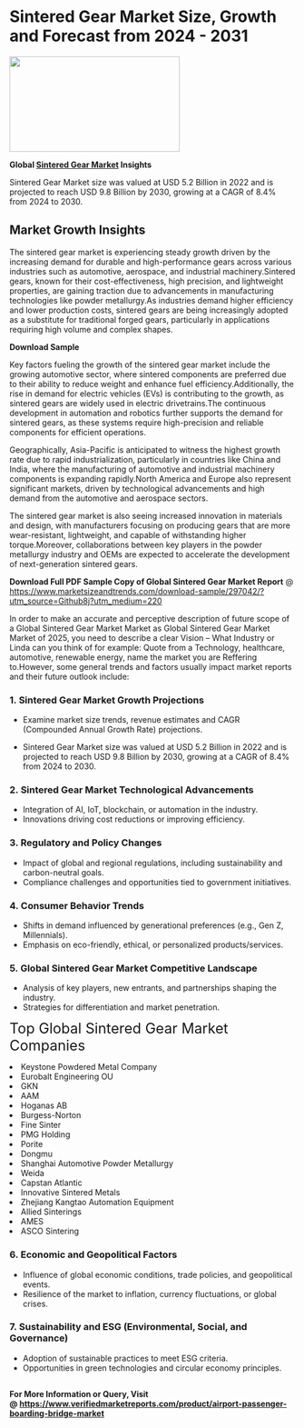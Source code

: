 <H1>Sintered Gear Market Size, Growth and Forecast from 2024 - 2031</H1><img class="aligncenter size-medium wp-image-584254" src="https://thirdeyenews.in/wp-content/uploads/2024/09/Global-Market-Research-300x168.jpeg" alt="" width="300" height="168" /><p><strong>Global&nbsp;<a href="https://www.marketsizeandtrends.com/download-sample/297042/?utm_source=Github8j?utm_medium=220">Sintered Gear Market</a> Insights</strong></p><p>Sintered Gear Market size was valued at USD 5.2 Billion in 2022 and is projected to reach USD 9.8 Billion by 2030, growing at a CAGR of 8.4% from 2024 to 2030.</p><p><h2>Market Growth Insights</h2> <p>The sintered gear market is experiencing steady growth driven by the increasing demand for durable and high-performance gears across various industries such as automotive, aerospace, and industrial machinery.Sintered gears, known for their cost-effectiveness, high precision, and lightweight properties, are gaining traction due to advancements in manufacturing technologies like powder metallurgy.As industries demand higher efficiency and lower production costs, sintered gears are being increasingly adopted as a substitute for traditional forged gears, particularly in applications requiring high volume and complex shapes.</p> <p><strong>Download Sample</strong></p> <p>Key factors fueling the growth of the sintered gear market include the growing automotive sector, where sintered components are preferred due to their ability to reduce weight and enhance fuel efficiency.Additionally, the rise in demand for electric vehicles (EVs) is contributing to the growth, as sintered gears are widely used in electric drivetrains.The continuous development in automation and robotics further supports the demand for sintered gears, as these systems require high-precision and reliable components for efficient operations.</p> <p>Geographically, Asia-Pacific is anticipated to witness the highest growth rate due to rapid industrialization, particularly in countries like China and India, where the manufacturing of automotive and industrial machinery components is expanding rapidly.North America and Europe also represent significant markets, driven by technological advancements and high demand from the automotive and aerospace sectors.</p> <p>The sintered gear market is also seeing increased innovation in materials and design, with manufacturers focusing on producing gears that are more wear-resistant, lightweight, and capable of withstanding higher torque.Moreover, collaborations between key players in the powder metallurgy industry and OEMs are expected to accelerate the development of next-generation sintered gears.</p> <p><span class=""><strong>Download Full PDF Sample Copy of Global Sintered Gear Market Report</strong> @ <a href="https://www.marketsizeandtrends.com/download-sample/297042/?utm_source=Github8j?utm_medium=220" target="_blank">https://www.marketsizeandtrends.com/download-sample/297042/?utm_source=Github8j?utm_medium=220</a></span></p><p>In order to make an accurate and perceptive description of future scope of a Global&nbsp;Sintered Gear Market Market as Global&nbsp;Sintered Gear Market Market of 2025, you need to describe a clear Vision &ndash; What Industry or Linda can you think of for example: Quote from a Technology, healthcare, automotive, renewable energy, name the market you are Reffering to.However, some general trends and factors usually impact market reports and their future outlook include:</p><h3>1.&nbsp;<strong>Sintered Gear Market Growth Projections</strong></h3><ul><li>Examine market size trends, revenue estimates and CAGR (Compounded Annual Growth Rate) projections.</li><li><p>Sintered Gear Market size was valued at USD 5.2 Billion in 2022 and is projected to reach USD 9.8 Billion by 2030, growing at a CAGR of 8.4% from 2024 to 2030.</p></li></ul><h3>2.&nbsp;<strong>Sintered Gear Market Technological Advancements</strong></h3><ul><li>Integration of AI, IoT, blockchain, or automation in the industry.</li><li>Innovations driving cost reductions or improving efficiency.</li></ul><h3>3.&nbsp;<strong>Regulatory and Policy Changes</strong></h3><ul><li>Impact of global and regional regulations, including sustainability and carbon-neutral goals.</li><li>Compliance challenges and opportunities tied to government initiatives.</li></ul><h3>4.&nbsp;<strong>Consumer Behavior Trends</strong></h3><ul><li>Shifts in demand influenced by generational preferences (e.g., Gen Z, Millennials).</li><li>Emphasis on eco-friendly, ethical, or personalized products/services.</li></ul><h3>5.&nbsp;<strong>Global Sintered Gear Market Competitive Landscape</strong></h3><ul><li>Analysis of key players, new entrants, and partnerships shaping the industry.</li><li>Strategies for differentiation and market penetration.</li></ul><p data-pm-slice="1 1 []"><span style="color: inherit; font-family: inherit; font-size: 25px;">Top Global Sintered Gear Market Companies</span></p><div class="" data-test-id=""><p><li>Keystone Powdered Metal Company</li><li> Eurobalt Engineering OU</li><li> GKN</li><li> AAM</li><li> Hoganas AB</li><li> Burgess-Norton</li><li> Fine Sinter</li><li> PMG Holding</li><li> Porite</li><li> Dongmu</li><li> Shanghai Automotive Powder Metallurgy</li><li> Weida</li><li> Capstan Atlantic</li><li> Innovative Sintered Metals</li><li> Zhejiang Kangtao Automation Equipment</li><li> Allied Sinterings</li><li> AMES</li><li> ASCO Sintering</li></p></div><h3>6.&nbsp;<strong>Economic and Geopolitical Factors</strong></h3><ul><li>Influence of global economic conditions, trade policies, and geopolitical events.</li><li>Resilience of the market to inflation, currency fluctuations, or global crises.</li></ul><h3>7.&nbsp;<strong>Sustainability and ESG (Environmental, Social, and Governance)</strong></h3><ul><li>Adoption of sustainable practices to meet ESG criteria.</li><li>Opportunities in green technologies and circular economy principles.</li></ul><h2><strong style="font-size: 14px;">For More Information or Query, Visit @&nbsp;</strong><a style="background-color: #ffffff; font-size: 14px;" href="https://www.marketsizeandtrends.com/report/sintered-gear-market/" target="_blank">https://www.verifiedmarketreports.com/product/airport-passenger-boarding-bridge-market</a></h2>